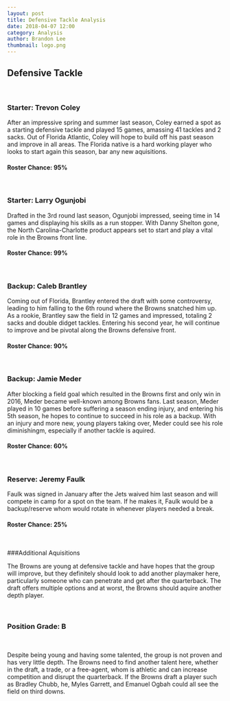 ```yaml
---
layout: post
title: Defensive Tackle Analysis
date: 2018-04-07 12:00
category: Analysis
author: Brandon Lee
thumbnail: logo.png
---
```


## Defensive Tackle

<br>

### Starter: Trevon Coley

After an impressive spring and summer last season, Coley earned a spot as a starting defensive tackle and played 15 games, amassing 41 tackles and 2 sacks. Out of Florida Atlantic, Coley will hope to build off his past season and improve in all areas. The Florida native is a hard working player who looks to start again this season, bar any new aquisitions.

#### Roster Chance: 95%

<br>

### Starter: Larry Ogunjobi

Drafted in the 3rd round last season, Ogunjobi impressed, seeing time in 14 games and displaying his skills as a run stopper. With Danny Shelton gone, the North Carolina-Charlotte product appears set to start and play a vital role in the Browns front line. 

#### Roster Chance: 99%

<br>

### Backup: Caleb Brantley

Coming out of Florida, Brantley entered the draft with some controversy, leading to him falling to the 6th round where the Browns snatched him up. As a rookie, Brantley saw the field in 12 games and impressed, totaling 2 sacks and double didget tackles. Entering his second year, he will continue to improve and be pivotal along the Browns defensive front.

#### Roster Chance: 90%

<br>

### Backup: Jamie Meder

After blocking a field goal which resulted in the Browns first and only win in 2016, Meder became well-known among Browns fans. Last season, Meder played in 10 games before suffering a season ending injury, and entering his 5th season, he hopes to continue to succeed in his role as a backup. With an injury and more new, young players taking over, Meder could see his role diminishingm, especially if another tackle is aquired.

#### Roster Chance: 60%

<br>

### Reserve: Jeremy Faulk

Faulk was signed in January after the Jets waived him last season and will compete in camp for a spot on the team. If he makes it, Faulk would be a backup/reserve whom would rotate in whenever players needed a break.

#### Roster Chance: 25%

<br>

###Additional Aquisitions

The Browns are young at defensive tackle and have hopes that the group will improve, but they definitely should look to add another playmaker here, particularly someone who can penetrate and get after the quarterback. The draft offers multiple options and at worst, the Browns should aquire another depth player.

<br>

### Position Grade: B

<br>

Despite being young and having some talented, the group is not proven and has very little depth. The Browns need to find another talent here, whether in the draft, a trade, or a free-agent, whom is athletic and can increase competition and disrupt the quarterback. If the Browns draft a player such as Bradley Chubb, he, Myles Garrett, and Emanuel Ogbah could all see the field on third downs.
